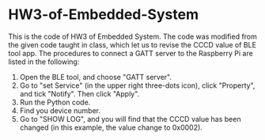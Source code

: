 # HW3-of-Embedded-System
This is the code of HW3 of Embedded System. The code was modified from the given code taught in class, which let us to revise the CCCD value of BLE tool app. The procedures to connect a GATT server to the Raspberry Pi are listed in the following:
1. Open the BLE tool, and choose "GATT server".
2. Go to "set Service" (in the upper right three-dots icon), click "Property", and tick "Notify". Then click "Apply".
3. Run the Python code.
4. Find you device number.
5. Go to "SHOW LOG", and you will find that the CCCD value has been changed (in this example, the value change to 0x0002).
